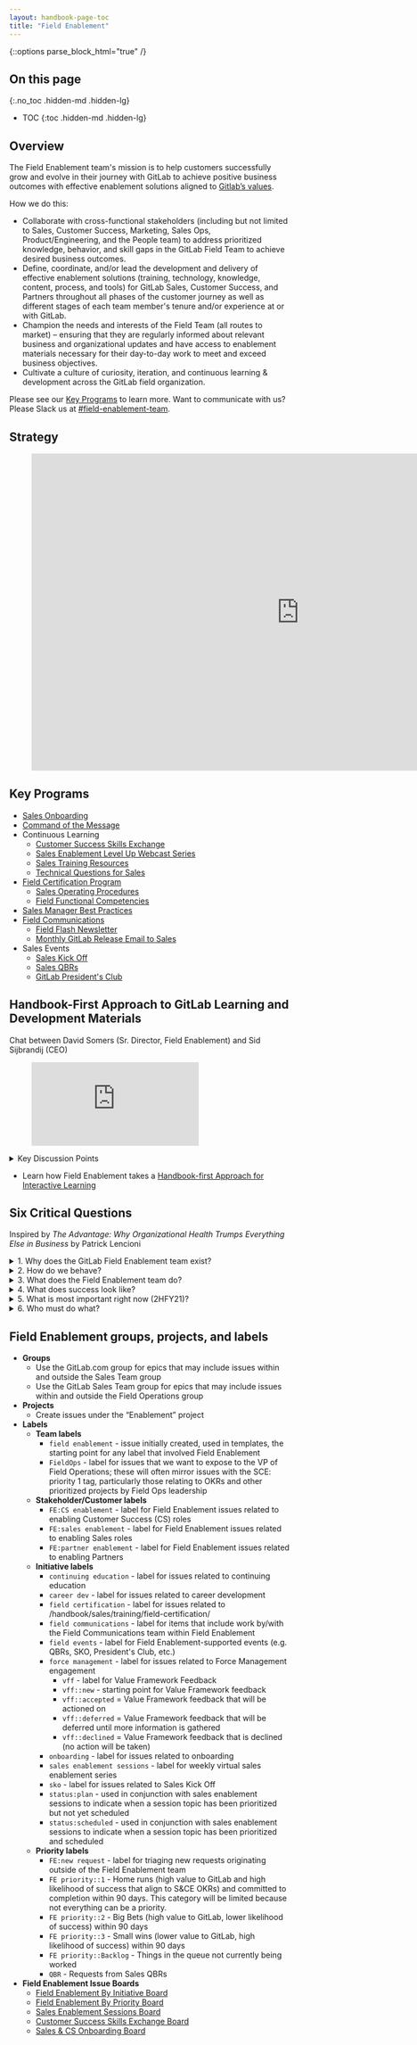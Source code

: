 ```yaml
---
layout: handbook-page-toc
title: "Field Enablement"
---
```


{::options parse_block_html="true" /}

## On this page
{:.no_toc .hidden-md .hidden-lg}

- TOC
{:toc .hidden-md .hidden-lg}

## Overview

The Field Enablement team's mission is to help customers successfully grow and evolve in their journey with GitLab to achieve positive business outcomes with effective enablement solutions aligned to [Gitlab’s values](/handbook/sales/field-operations/field-enablement/interactive-learning/). 

How we do this:
*  Collaborate with cross-functional stakeholders (including but not limited to Sales, Customer Success, Marketing, Sales Ops, Product/Engineering, and the People team) to address prioritized knowledge, behavior, and skill gaps in the GitLab Field Team to achieve desired business outcomes.
*  Define, coordinate, and/or lead the development and delivery of effective enablement solutions (training, technology, knowledge, content, process, and tools) for GitLab Sales, Customer Success, and Partners throughout all phases of the customer journey as well as different stages of each team member's tenure and/or experience at or with GitLab.
*  Champion the needs and interests of the Field Team (all routes to market) – ensuring that they are regularly informed about relevant business and organizational updates and have access to enablement materials necessary for their day-to-day work to meet and exceed business objectives.
*  Cultivate a culture of curiosity, iteration, and continuous learning & development across the GitLab field organization.

Please see our [Key Programs](/handbook/sales/field-operations/field-enablement/#key-programs) to learn more. Want to communicate with us? Please Slack us at [#field-enablement-team](https://gitlab.slack.com/archives/field-enablement-team).

## Strategy

<!-- blank line -->
<figure class="video_container">
<iframe src="https://docs.google.com/presentation/d/e/2PACX-1vQGUQ9g98p31bPZ267en01qJCqgjeX8ZC6GmChBTKz7TV0OEwhFlKbXPgf1YARh5V-lDBegFpu60iTL/embed?start=false&loop=false&delayms=3000" frameborder="0" width="960" height="569" allowfullscreen="true" mozallowfullscreen="true" webkitallowfullscreen="true"></iframe>
</figure>
<!-- blank line -->

## Key Programs

*  [Sales Onboarding](/handbook/sales/onboarding/)
*  [Command of the Message](/handbook/sales/command-of-the-message)
*  Continuous Learning
    *  [Customer Success Skills Exchange](/handbook/sales/training/customer-success-skills-exchange)
    *  [Sales Enablement Level Up Webcast Series](/handbook/sales/training/sales-enablement-sessions/)
    *  [Sales Training Resources](/handbook/sales/training/)
    *  [Technical Questions for Sales](/handbook/sales/training/technical-questions-for-sales/)
*  [Field Certification Program](/handbook/sales/training/field-certification)
    *  [Sales Operating Procedures](/handbook/sales/sales-operating-procedures/)
    *  [Field Functional Competencies](/handbook/sales/training/field-functional-competencies/)
*  [Sales Manager Best Practices](/handbook/sales/field-operations/field-enablement/sales-manager-best-practices)
*  [Field Communications](/handbook/sales/field-communications/)
   *  [Field Flash Newsletter](/handbook/sales/field-communications/field-flash-newsletter/)
   *  [Monthly GitLab Release Email to Sales](/handbook/sales/field-communications/monthly-release-sales-email)
*  Sales Events
    *  [Sales Kick Off](/handbook/sales/training/SKO)
    *  [Sales QBRs](/handbook/sales/#quarterly-business-reviews)
    *  [GitLab President's Club](/handbook/sales/club/)

## Handbook-First Approach to GitLab Learning and Development Materials

Chat between David Somers (Sr. Director, Field Enablement) and Sid Sijbrandij (CEO)
<!-- blank line -->
<figure class="video_container">
  <iframe src="https://www.youtube.com/embed/oXTZQpICxeE" frameborder="0" allowfullscreen="true"> </iframe>
</figure>
<!-- blank line -->

<details>
<summary markdown="span">Key Discussion Points</summary>

- Our [Mission](/company/strategy/#mission) is that Everyone Can Contribute, and our most important value is [Results](/handbook/values/#results). Like we've extended that to the Handbook, we want to extend it to our Learning Materials.
- We want to leverage the best of an e-learning platform, with the benefits of reminders, interactivity, and more but make sure the materials we produce are also available to those who aren't using an e-learning platform, while fulfilling [our mission](/company/strategy/#mission).
- There are benefits to keeping our e-learning material [handbook-first](/handbook/handbook-usage/#why-handbook-first):
   * Folks who have already completed a formal training through an e-learning platform may want to return to the materials
   * Those who never go through the formal platform may also benefit from the materials
   * The handbook continues to be the SSOT, with the e-learning platform leveraging handbook materials through screenshots, embeds, and more
</details>

*  Learn how Field Enablement takes a [Handbook-first Approach for Interactive Learning](/handbook/sales/field-operations/field-enablement/interactive-learning/)

## Six Critical Questions
Inspired by _The Advantage: Why Organizational Health Trumps Everything Else in Business_ by Patrick Lencioni

<details>
<summary markdown="span">1. Why does the GitLab Field Enablement team exist?</summary>
See our team mission in the [Overview](/handbook/sales/field-operations/field-enablement/#overview) section.
</details>

<details>
<summary markdown="span">2. How do we behave?</summary>
On our best day, we show up with a positive attitude while demonstrating [GitLab’s values](/handbook/values/) along with the following behaviors to overcome the [Five Dysfunctions](/handbook/values/#five-dysfunctions):

- **Trust**: Extend trust, actively listen, and assume noble intent; give and receive feedback with respect and solicit feedback often
- **Embrace Healthy Conflict**: Engage in constructive conflict for the purpose of achieving shared goals & objectives; resolve personal issues, quickly and directly
- **Commitment**: Support decisions once decisions are made with a GitLab team-first approach
- **Accountability**: Hold ourselves and each other accountable while encouraging each other & celebrating successes
- **Results**: Strong drive for results and a focus on the customer; demonstrate passion for continuous learning & improvement
</details>

<details>
<summary markdown="span">3. What does the Field Enablement team do?</summary>
See "How we do this" in the [Overview](/handbook/sales/field-operations/field-enablement/#overview) section.
</details>

<details>
<summary markdown="span">4. What does success look like?</summary>
The below is a work in progress as we define success measures across each stage of the customer journey:

- **Engage & Educate the Customer**
    - Increase # of rep-sourced opps
    - Accelerate sales cycle time and improve conversion of MQLs to SAOs
    - Accelerate and improve predictability of new rep ramp time
- **Progress the Opportunity & Close the Deal**
    - Increase # of closed deals per rep
    - Accelerate sales cycle time and improve conversion of SAOs to Closed/Won deals
    - Increase average sale price (inclusive of improved product mix to sell more Premium/Silver and Ultimate/Gold)
    - Accelerate and improve predictability of new rep ramp time
    - Improve forecasting accuracy
    - Improve win rates
- **Retain & Expand**
    - Improve renewal rates (inclusive of up-sell and cross-sell)
    - Accelerate customer time to value
    - Increase breadth of stage adoption
</details>

<details>
<summary markdown="span">5. What is most important right now (2HFY21)?</summary>

1. Improve field efficiency by training and sustaining prioritized knowledge and behavior/skill gaps
    - Field certification program (Sales, CS & Partner audiences)
         - Product feature, tiering, and customer use cases
         - Moments That Matter across the customer journey
         - Continue to operationalize Command of the Message & MEDDPPICC
    - Deliver enablement program aligned with top competitor GTM initiatives
    - Embrace partner enablement as an extension of GitLab Sales and Customer Success enablement
1. Promote a culture of continuous learning and development
    - Improve learning experience by implementing new Learning Experience Platform (LXP) 
    - Develop and execute robust change management plan that taps into team members’ inherent desire to pursue excellence
    - Continued execution & ongoing iteration of functional onboarding training to accelerate time to productivity for new field team members
    - Continued execution & ongoing iteration of continuous learning programs (CS Skills Exchange and Sales Enablement Level Up Webcast series)
1. Ensure that the GitLab field organization is regularly informed about relevant business and organizational updates and has access to information & resources necessary for their day-to-day work
    - Continue to mature and advance field communications strategy
    - Make it easier for Sales to discover & access information/resources they need when they need it
    - Keep planning for SKO 2021 on track
</details>

<details>
<summary markdown="span">6. Who must do what?</summary>

- **[Sr. Director, Field Enablement](/job-families/sales/director-of-field-enablement/#senior-director-field-enablement)**
    - [David Somers](/company/team/#dcsomers)
- **[Program Managers: Enterprise Sales, Commercial Sales, and Technical Sales / Customer Success](/job-families/sales/program-manager-field-enablement/)**
    - [Eric Brown](/company/team/#ejbrown71) (Enterprise Sales Enablement)
    - [Tanuja Paruchuri](/company/team/#tparuchuri) (Sales & Customer Success Onboarding)
    - [Kris Reynolds](/company/team/#kreynolds1) (Customer Success Enablement)
    - [Kelley Shirazi](/company/team/#kelley-shirazi) (Commercial Sales Enablement)
    - TBH (Partner Enablement)
- **[Sales Training Facilitator](/job-families/sales/sales-training-facilitator-field-enablement/)**
    - [John Blevins](/company/team/#jblevins608)
- **[Sales Communications Manager](/job-families/sales/sales-communications-manager/)**
    - [Monica Jacob](/company/team/#monicaj)
- **[Technical Instructional Designer](/job-families/sales/technical-instructional-designer/)**
    - [Issac Abbasi](/company/team/#iabbasi)
</details>   


## Field Enablement groups, projects, and labels
   *  **Groups**
      - Use the GitLab.com group for epics that may include issues within and outside the Sales Team group
      - Use the GitLab Sales Team group for epics that may include issues within and outside the Field Operations group
   *  **Projects**
      - Create issues under the “Enablement” project
   *  **Labels**
      - **Team labels**
          - `field enablement` - issue initially created, used in templates, the starting point for any label that involved Field Enablement
          - `FieldOps` - label for issues that we want to expose to the VP of Field Operations; these will often mirror issues with the SCE: priority 1 tag, particularly those relating to OKRs and other prioritized projects by Field Ops leadership
      - **Stakeholder/Customer labels**
          - `FE:CS enablement` - label for Field Enablement issues related to enabling Customer Success (CS) roles
          - `FE:sales enablement` - label for Field Enablement issues related to enabling Sales roles
          - `FE:partner enablement` - label for Field Enablement issues related to enabling Partners
      - **Initiative labels**
          - `continuing education` - label for issues related to continuing education
          - `career dev` - label for issues related to career development
          - `field certification` - label for issues related to /handbook/sales/training/field-certification/
          - `field communications` - label for items that include work by/with the Field Communications team within Field Enablement
          - `field events` - label for Field Enablement-supported events (e.g. QBRs, SKO, President's Club, etc.)
          - `force management` - label for issues related to Force Management engagement
             - `vff` - label for Value Framework Feedback
             - `vff::new` - starting point for Value Framework feedback
             - `vff::accepted` = Value Framework feedback that will be actioned on
             - `vff::deferred` = Value Framework feedback that will be deferred until more information is gathered
             - `vff::declined` = Value Framework feedback that is declined (no action will be taken)
          - `onboarding` - label for issues related to onboarding
          - `sales enablement sessions` - label for weekly virtual sales enablement series
          - `sko` - label for issues related to Sales Kick Off
          - `status:plan` - used in conjunction with sales enablement sessions to indicate when a session topic has been prioritized but not yet scheduled
          - `status:scheduled` - used in conjunction with sales enablement sessions to indicate when a session topic has been prioritized and scheduled
      - **Priority labels**
          - `FE:new request` - label for triaging new requests originating outside of the Field Enablement team
          - `FE priority::1` - Home runs (high value to GitLab and high likelihood of success that align to S&CE OKRs) and committed to completion within 90 days. This category will be limited because not everything can be a priority.
          - `FE priority::2` - Big Bets (high value to GitLab, lower likelihood of success) within 90 days
          - `FE priority::3` - Small wins (lower value to GitLab, high likelihood of success) within 90 days
          - `FE priority::Backlog` - Things in the queue not currently being worked
          - `QBR` - Requests from Sales QBRs
   *  **Field Enablement Issue Boards**
      - [Field Enablement By Initiative Board](https://gitlab.com/groups/gitlab-com/sales-team/-/boards/1191445)
      - [Field Enablement By Priority Board](https://gitlab.com/groups/gitlab-com/sales-team/-/boards/1644552?&label_name[]=field%20enablement)
      - [Sales Enablement Sessions Board](https://gitlab.com/groups/gitlab-com/sales-team/-/boards/1231617)
      - [Customer Success Skills Exchange Board](https://gitlab.com/gitlab-com/sales-team/cs-skills-exchange/-/boards/1414538)
      - [Sales & CS Onboarding Board](https://gitlab.com/groups/gitlab-com/sales-team/-/boards/1645038)
